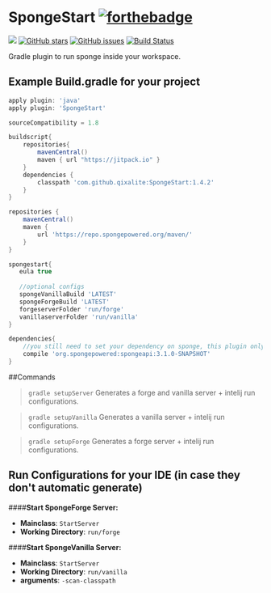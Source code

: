 # SpongeStart [![forthebadge](http://forthebadge.com/images/badges/contains-cat-gifs.svg)](http://forthebadge.com) 
[![](https://jitpack.io/v/qixalite/spongestart.svg)](https://jitpack.io/#qixalite/spongestart) [![GitHub 
stars](https://img.shields.io/github/stars/Qixalite/SpongeStart.svg)](https://github.com/Qixalite/SpongeStart/stargazers) [![GitHub 
issues](https://img.shields.io/github/issues/Qixalite/SpongeStart.svg)](https://github.com/Qixalite/SpongeStart/issues) [![Build 
Status](https://travis-ci.org/Qixalite/SpongeStart.svg?branch=master)](https://travis-ci.org/Qixalite/SpongeStart)

Gradle plugin to run sponge inside your workspace.

## Example Build.gradle for your project
```groovy
apply plugin: 'java'
apply plugin: 'SpongeStart'

sourceCompatibility = 1.8

buildscript{
    repositories{
        mavenCentral()
        maven { url "https://jitpack.io" }
    }
    dependencies {
        classpath 'com.github.qixalite:SpongeStart:1.4.2'
    }
}

repositories {
    mavenCentral()
    maven {
        url 'https://repo.spongepowered.org/maven/'
    }
}

spongestart{
   eula true
   
   //optional configs
   spongeVanillaBuild 'LATEST'
   spongeForgeBuild 'LATEST'
   forgeserverFolder 'run/forge'
   vanillaserverFolder 'run/vanilla'
}

dependencies{
    //you still need to set your dependency on sponge, this plugin only handles the running part.
    compile 'org.spongepowered:spongeapi:3.1.0-SNAPSHOT'
}
```

##Commands
>`gradle setupServer`
> Generates a forge and vanilla server + intelij run configurations.

>`gradle setupVanilla`
> Generates a vanilla server + intelij run configurations.

>`gradle setupForge`
> Generates a forge server + intelij run configurations.


## Run Configurations for your IDE (in case they don't automatic generate)

####**Start SpongeForge Server:**
>
- **Mainclass**: `StartServer`
- **Working Directory**: `run/forge`

####**Start SpongeVanilla Server:**
>
- **Mainclass**: `StartServer`
- **Working Directory**: `run/vanilla`
- **arguments**: `-scan-classpath`
